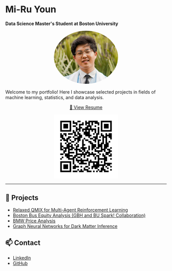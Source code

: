 # Mi-Ru Youn  
**Data Science Master's Student at Boston University**  

<!-- Profile picture -->
<p align="center">
  <img src="assets/profile.png" alt="Portrait of Mi-Ru Youn" width="200" style="border-radius:50%;">
</p>

Welcome to my portfolio! Here I showcase selected projects in fields of machine learning, statistics, and data analysis.  

<!-- Resume link -->
<p align="center">
  <a href="assets/Miru_Youn_Resume.pdf" target="_blank" class="press-btn">📄 View Resume</a>
</p>

<!-- QR code -->
<p align="center">
  <img src="assets/resume_qr.png" alt="QR code linking to resume" width="200">
</p>

---

## 📂 Projects
- [Relaxed QMIX for Multi-Agent Reinforcement Learning](relaxedqmix.md)
- [Boston Bus Equity Analysis (GBH and BU Spark! Collaboration)](mbta.md)
- [BMW Price Analysis](mbta.md)
- [Graph Neural Networks for Dark Matter Inference](darkmatter.md)

## 📫 Contact
- [LinkedIn](https://linkedin.com/in/miruayoun)  
- [GitHub](https://github.com/miruyoun)  
